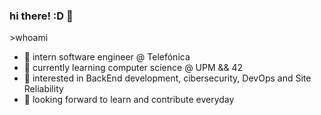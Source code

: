 ### hi there! :D 👋 

\>whoami
- 🗿 intern software engineer @ Telefónica
- 🌱 currently learning computer science @ UPM && 42
- 🔭 interested in BackEnd development, cibersecurity, DevOps and Site Reliability
- 🚀 looking forward to learn and contribute everyday
